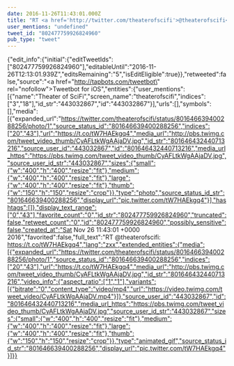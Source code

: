 ```yaml
---
date: 2016-11-26T11:43:01.000Z
title: "RT <a href='http://twitter.com/theaterofscifi'>@theaterofscifi</a>: https://t.co/tW7HAEkgq4″"
user_mentions: "undefined"
tweet_id: "802477759926824960"
pub_type: "tweet"
---
```

{"edit_info":{"initial":{"editTweetIds":["802477759926824960"],"editableUntil":"2016-11-26T12:13:01.939Z","editsRemaining":"5","isEditEligible":true}},"retweeted":false,"source":"<a href=\"http://tapbots.com/tweetbot\" rel=\"nofollow\">Tweetbot for iΟS</a>","entities":{"user_mentions":[{"name":"Theater of SciFi","screen_name":"theaterofscifi","indices":["3","18"],"id_str":"443032867","id":"443032867"}],"urls":[],"symbols":[],"media":[{"expanded_url":"https://twitter.com/theaterofscifi/status/801646639400288256/photo/1","source_status_id":"801646639400288256","indices":["20","43"],"url":"https://t.co/tW7HAEkgq4","media_url":"http://pbs.twimg.com/tweet_video_thumb/CyAFLtkWgAAjaDV.jpg","id_str":"801646432440713216","source_user_id":"443032867","id":"801646432440713216","media_url_https":"https://pbs.twimg.com/tweet_video_thumb/CyAFLtkWgAAjaDV.jpg","source_user_id_str":"443032867","sizes":{"small":{"w":"400","h":"400","resize":"fit"},"medium":{"w":"400","h":"400","resize":"fit"},"large":{"w":"400","h":"400","resize":"fit"},"thumb":{"w":"150","h":"150","resize":"crop"}},"type":"photo","source_status_id_str":"801646639400288256","display_url":"pic.twitter.com/tW7HAEkgq4"}],"hashtags":[]},"display_text_range":["0","43"],"favorite_count":"0","id_str":"802477759926824960","truncated":false,"retweet_count":"0","id":"802477759926824960","possibly_sensitive":false,"created_at":"Sat Nov 26 11:43:01 +0000 2016","favorited":false,"full_text":"RT @theaterofscifi: https://t.co/tW7HAEkgq4","lang":"zxx","extended_entities":{"media":[{"expanded_url":"https://twitter.com/theaterofscifi/status/801646639400288256/photo/1","source_status_id":"801646639400288256","indices":["20","43"],"url":"https://t.co/tW7HAEkgq4","media_url":"http://pbs.twimg.com/tweet_video_thumb/CyAFLtkWgAAjaDV.jpg","id_str":"801646432440713216","video_info":{"aspect_ratio":["1","1"],"variants":[{"bitrate":"0","content_type":"video/mp4","url":"https://video.twimg.com/tweet_video/CyAFLtkWgAAjaDV.mp4"}]},"source_user_id":"443032867","id":"801646432440713216","media_url_https":"https://pbs.twimg.com/tweet_video_thumb/CyAFLtkWgAAjaDV.jpg","source_user_id_str":"443032867","sizes":{"small":{"w":"400","h":"400","resize":"fit"},"medium":{"w":"400","h":"400","resize":"fit"},"large":{"w":"400","h":"400","resize":"fit"},"thumb":{"w":"150","h":"150","resize":"crop"}},"type":"animated_gif","source_status_id_str":"801646639400288256","display_url":"pic.twitter.com/tW7HAEkgq4"}]}}
